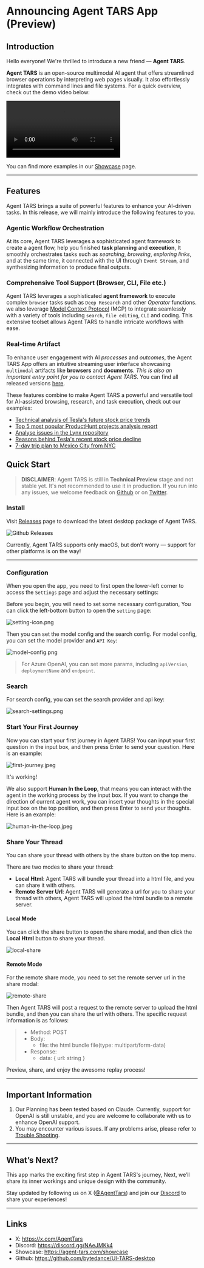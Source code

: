 
# Announcing Agent TARS App (Preview)

## Introduction

Hello everyone! We're thrilled to introduce a new friend — **Agent TARS**.  

**Agent TARS** is an open-source multimodal AI agent that offers streamlined browser operations by interpreting web pages visually. It also effortlessly integrates with command lines and file systems. For a quick overview, check out the demo video below:  

<div className="bg-gray-900 w-full h-500 rounded-lg overflow-hidden">
  <video
    autoPlay
    loop
    controls
    playsInline
    className="w-full h-full bg-gray-200">
    <source
      src="https://github.com/user-attachments/assets/5bfed86f-7201-4fe2-b33b-d93a591c35c8"
      type="video/mp4"
    />
  </video>
</div>  

You can find more examples in our [Showcase](https://agent-tars.com/showcase) page.

---

## Features

Agent TARS brings a suite of powerful features to enhance your AI-driven tasks. In this release, we will mainly introduce the following features to you.

### Agentic Workflow Orchestration

At its core, Agent TARS leverages a sophisticated agent framework to create a agent flow, help you finished **task planning** and **execution**, It smoothly orchestrates tasks such as _searching_, _browsing_, _exploring links_, and at the same time, it connected with the UI through `Event Stream`, and synthesizing information to produce final outputs.

### Comprehensive Tool Support (Browser, CLI, File etc.)

Agent TARS leverages a sophisticated **agent framework** to execute complex `browser` tasks such as `Deep Research` and other _Operator_ functions. we also leverage [Model Context Protocol](https://www.anthropic.com/news/model-context-protocol) (MCP) to integrate seamlessly with a variety of tools including `search`, `file editing`, `CLI` and coding. This extensive toolset allows Agent TARS to handle intricate workflows with ease.

### Real-time Artifact

To enhance user engagement with AI _processes_ and _outcomes_, the Agent TARS App offers an intuitive streaming user interface showcasing `multimodal` artifacts like **browsers** and **documents**. _This is also an important entry point for you to contact Agent TARS_. You can find all released versions [here](https://github.com/bytedance/UI-TARS-desktop/releases?q=Agent+Tars&expanded=true).


These features combine to make Agent TARS a powerful and versatile tool for AI-assisted browsing, research, and task execution, check out our examples:

- [Technical analysis of Tesla's future stock price trends](/showcase/tesla-stock-technical-analysis)
- [Top 5 most popular ProductHunt projects analysis report](/showcase/producthunt-top-projects-analysis)
- [Analyse issues in the Lynx repository](/showcase/lynx-repository-issues-report)
- [Reasons behind Tesla's recent stock price decline
](/showcase/tesla-stock-decline-reasons)
- [7-day trip plan to Mexico City from NYC](/showcase/7-day-trip-plan-to-mexico-city)

## Quick Start

> **DISCLAIMER**: Agent TARS is still in **Technical Preview** stage and not stable yet. It's not recommended to use it in production. If you run into any issues, we welcome feedback on [Github](https://github.com/bytedance/UI-TARS-desktop) or on [Twitter](https://x.com/AgentTars).

### Install  

Visit [Releases](https://github.com/bytedance/UI-TARS-desktop/releases?q=Agent+Tars&expanded=true) page to download the latest desktop package of Agent TARS.

![Github Releases](https://sf16-sg.tiktokcdn.com/obj/eden-sg/psvhouloj/images/releases.png)

Currently, Agent TARS supports only macOS, but don’t worry — support for other platforms is on the way!

---

### Configuration

When you open the app, you need to first open the lower-left corner to access the `Settings` page and  adjust the necessary settings:

Before you begin, you will need to set some necessary configuration, You can click the left-bottom button to open the `setting` page:

![setting-icon.png](https://lf3-static.bytednsdoc.com/obj/eden-cn/uhbfnupenuhf/agent-tars/setting-icon.jpeg)

Then you can set the model config and the search config. For model config, you can set the model provider and `API Key`:

![model-config.png](https://lf3-static.bytednsdoc.com/obj/eden-cn/uhbfnupenuhf/agent-tars/model-setting.jpeg)

> For Azure OpenAI, you can set more params, including `apiVersion`, `deploymentName` and `endpoint`.

### Search

For search config, you can set the search provider and api key:

![search-settings.png](https://lf3-static.bytednsdoc.com/obj/eden-cn/uhbfnupenuhf/agent-tars/search-setting.jpeg)

### Start Your First Journey

Now you can start your first journey in Agent TARS! You can input your first question in the input box, and then press Enter to send your question. Here is an example:

![first-journey.jpeg](https://lf3-static.bytednsdoc.com/obj/eden-cn/uhbfnupenuhf/agent-tars/start-journey.jpeg)

It's working!

We also support **Human In the Loop**, that means you can interact with the agent in the working process by the input box. If you want to change the direction of current agent work, you can insert your thoughts in the special input box on the top position, and then press Enter to send your thoughts. Here is an example:

![human-in-the-loop.jpeg](https://lf3-static.bytednsdoc.com/obj/eden-cn/uhbfnupenuhf/agent-tars/human-in-the-loop.jpeg)

### Share Your Thread

You can share your thread with others by the share button on the top menu.

There are two modes to share your thread:

- **Local Html**: Agent TARS will bundle your thread into a html file, and you can share it with others.
- **Remote Server Url**: Agent TARS will generate a url for you to share your thread with others, Agent TARS will upload the html bundle to a remote server.

#### Local Mode

You can click the share button to open the share modal, and then click the **Local Html** button to share your thread.

![local-share](https://lf3-static.bytednsdoc.com/obj/eden-cn/uhbfnupenuhf/agent-tars/local-share.jpeg)

#### Remote Mode

For the remote share mode, you need to set the remote server url in the share modal:

![remote-share](https://lf3-static.bytednsdoc.com/obj/eden-cn/uhbfnupenuhf/agent-tars/remote-share.jpeg)

Then Agent TARS will post a request to the remote server to upload the html bundle, and then you can share the url with others. The specific request information is as follows:

> - Method: POST
> - Body:
>   - file: the html bundle file(type: multipart/form-data)
> - Response:
>   - data: { url: string }

Preview, share, and enjoy the awesome replay process!  

---

## Important Information

1. Our Planning has been tested based on Claude. Currently, support for OpenAI is still unstable, and you are welcome to collaborate with us to enhance OpenAI support.
2. You may encounter various issues. If any problems arise, please refer to [Trouble Shooting](/doc/trouble-shooting).  

---

## What’s Next? 

This app marks the exciting first step in Agent TARS's journey, Next, we’ll share its inner workings and unique design with the community.  

Stay updated by following us on X ([@AgentTars](https://x.com/AgentTars)) and join our [Discord](https://discord.gg/NAeJMKk4) to share your experiences!


--- 

## Links

- X: https://x.com/AgentTars
- Discord: https://discord.gg/NAeJMKk4
- Showcase: https://agent-tars.com/showcase
- Github: https://github.com/bytedance/UI-TARS-desktop
